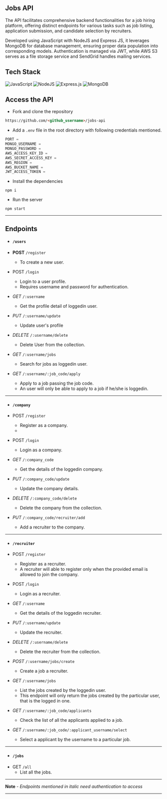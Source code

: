 ## Jobs API

The API facilitates comprehensive backend functionalities for a job hiring platform, offering distinct endpoints for various tasks such as job listing, application submission, and candidate selection by recruiters.

Developed using JavaScript with NodeJS and Express JS, it leverages MongoDB for database management, ensuring proper data population into corresponding models. Authentication is managed via JWT, while AWS S3 serves as a file storage service and SendGrid handles mailing services.

## Tech Stack
![JavaScript](https://img.shields.io/badge/javascript-%23323330.svg?style=for-the-badge&logo=javascript&logoColor=%23F7DF1E) ![NodeJS](https://img.shields.io/badge/node.js-6DA55F?style=for-the-badge&logo=node.js&logoColor=white) ![Express.js](https://img.shields.io/badge/express.js-%23404d59.svg?style=for-the-badge&logo=express&logoColor=%2361DAFB) ![MongoDB](https://img.shields.io/badge/MongoDB-%234ea94b.svg?style=for-the-badge&logo=mongodb&logoColor=white) 

## Access the API
+ Fork and clone the repository
```md
https://github.com/<github_username>/jobs-api
```
+ Add a `.env` file in the root directory with following credentials mentioned.
```js
PORT = 
MONGO_USERNAME = 
MONGO_PASSWORD = 
AWS_ACCESS_KEY_ID = 
AWS_SECRET_ACCESS_KEY =
AWS_REGION = 
AWS_BUCKET_NAME = 
JWT_ACCESS_TOKEN = 
```

+ Install the dependencies
```ms
npm i
```

+ Run the server
```
npm start
```

----

## Endpoints

+ #### `/users`

+ **POST** `/register` 
    + To create a new user.

+ POST `/login` 
    + Login to a user profile.
    + Requires username and password for authentication.

+ *GET* `/:username`  
    + Get the profile detail of loggedin user.

+ *PUT* `/:username/update` 
    + Update user's profile

+ *DELETE* `/:username/delete` 
    + Delete User from the collection.

+ *GET* `/:username/jobs` 
    + Search for jobs as loggedin user.

+ *GET* `/:username/:job_code/apply` 
    + Apply to a job passing the job code.
    + An user will only be able to apply to a job if he/she is loggedin.

----
+ #### `/company`

+ POST `/register` 
    + Register as a company.
    + 
+ POST `/login` 
    + Login as a company.

+ *GET* `/:company_code` 
    + Get the details of the loggedin company.

+ *PUT* `/:company_code/update` 
    + Update the company details.

+ *DELETE* `/:company_code/delete` 
    + Delete the company from the collection.

+ *PUT* `/:company_code/recruiter/add` 
    + Add a recruiter to the company.

----

+ #### `/recruiter`

+ POST `/register` 
    + Register as a recruiter.
    + A recruiter will able to register only when the provided email is allowed to join the company.

+ POST `/login` 
    + Login as a recruiter.

+ *GET* `/:username` 
    + Get the details of the loggedin recruiter.

+ *PUT* `/:username/update` 
    + Update the recruiter.

+ *DELETE* `/:username/delete` 
    + Delete the recruiter from the collection.

+ *POST* `/:username/jobs/create` 
    + Create a job a recruiter.

+ *GET* `/:username/jobs` 
    + List the jobs created by the loggedin user.
    + This endpoint will only return the jobs created by the particular user, that is the logged in one.

+ *GET* `/:username/:job_code/applicants` 
    + Check the list of all the applicants applied to a job.

+ *GET* `/:username/:job_code/:applicant_username/select` 
    + Select a applicant by the username to a particular job.

----

+ #### `/jobs`
+ GET `/all`
    + List all the jobs.

----
**Note** - *Endpoints mentioned in italic need authentication to access*


---
